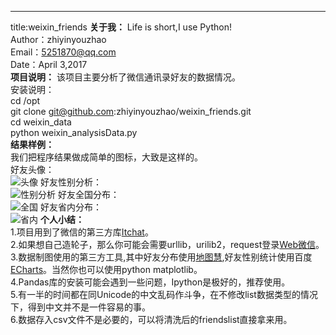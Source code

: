 ---
title:weixin_friends
**关于我：**
Life is short,I use Python!  
Author：zhiyinyouzhao  
Email：5251870@qq.com  
Date：April 3,2017  
**项目说明：**
该项目主要分析了微信通讯录好友的数据情况。  
安装说明：  
cd /opt  
git clone git@github.com:zhiyinyouzhao/weixin_friends.git  
cd weixin_data  
python weixin_analysisData.py  
**结果样例：**  
我们把程序结果做成简单的图标，大致是这样的。  
好友头像：  
![头像](https://github.com/zhiyinyouzhao/weixin_friends/raw/master/result_images/friends_circle.jpg)
好友性别分析：  
![性别分析](https://github.com/zhiyinyouzhao/weixin_friends/raw/master/result_images/friends.jpg)
好友全国分布：  
![全国](https://github.com/zhiyinyouzhao/weixin_friends/raw/master/result_images/friends_ChinaMap.jpg)
好友省内分布：  
![省内](https://github.com/zhiyinyouzhao/weixin_friends/raw/master/result_images/friends_Shanxi.jpg)
**个人小结：**  
1.项目用到了微信的第三方库[Itchat](http://itchat.readthedocs.io/zh/latest/)。  
2.如果想自己造轮子，那么你可能会需要urllib，urilib2，request登录[Web微信](https://wx.qq.com/)。  
3.数据制图使用的第三方工具,其中好友分布使用[地图慧](http://c.dituhui.com/),好友性别统计使用百度[ECharts](http://echarts.baidu.com/)。当然你也可以使用python matplotlib。  
4.Pandas库的安装可能会遇到一些问题，Ipython是极好的，推荐使用。  
5.有一半的时间都在同Unicode的中文乱码作斗争，在不修改list数据类型的情况下，得到中文并不是一件容易的事。  
6.数据存入csv文件不是必要的，可以将清洗后的friendslist直接拿来用。  
